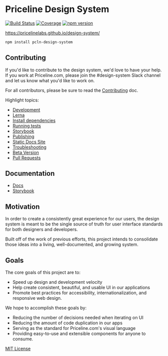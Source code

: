 # Priceline Design System

[![Build Status][travis-badge]][travis]
[![Coverage][coverage-badge]][coverage]
[![npm version][npm version]][npm version]

https://pricelinelabs.github.io/design-system/

```sh
npm install pcln-design-system
```

## Contributing

If you'd like to contribute to the design system, we'd love to have your help.
If you work at Priceline.com, please join the #design-system Slack channel and
let us know what you'd like to work on.

For all contributors, please be sure to read the
[Contributing](CONTRIBUTING.md) doc.

Highlight topics:
* [Development](./CONTRIBUTING.md#development)
* [Lerna](./CONTRIBUTING.md#lerna)
* [Install dependencies](./CONTRIBUTING.md#install-dependencies)
* [Running tests](./CONTRIBUTING.md#running-tests)
* [Storybook](./CONTRIBUTING.md#storybook)
* [Publishing](./CONTRIBUTING.md#publishing)
* [Static Docs Site](./CONTRIBUTING.md#static-docs-site)
* [Troubleshooting](./CONTRIBUTING.md#troubleshooting)
* [Beta Version](./CONTRIBUTING.md#beta-version)
* [Pull Requests](#pull-request)

## Documentation

- [Docs][site]
- [Storybook][storybook]

## Motivation

In order to create a consistently great experience for our users, the design
system is meant to be the single source of truth for user interface standards
for both designers and developers.

Built off of the work of previous efforts, this project intends
to consolidate those ideas into a living, well-documented, and growing system.

## Goals

The core goals of this project are to:

- Speed up design and development velocity
- Help create consistent, beautiful, and usable UI in our applications
- Promote best practices for accessibility, internationalization, and
responsive web design.

We hope to accomplish these goals by:

- Reducing the number of decisions needed when iterating on UI
- Reducing the amount of code duplication in our apps
- Serving as the standard for Priceline.com's visual language
- Providing easy-to-use and extensible components for anyone to consume.

[MIT License](LICENSE.md)

[coverage]: https://codecov.io/github/pricelinelabs/design-system
[coverage-badge]: https://img.shields.io/codecov/c/github/pricelinelabs/design-system.svg?style=flat-square
[npm version]: https://img.shields.io/npm/v/pcln-design-system.svg?style=flat-square
[site]: https://pricelinelabs.github.io/design-system/
[storybook]: https://pricelinelabs.github.io/design-system/storybook/
[travis]: https://travis-ci.org/pricelinelabs/design-system
[travis-badge]: https://img.shields.io/travis/pricelinelabs/design-system/master.svg?style=flat-square
